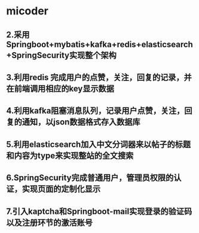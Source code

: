 # micoder
## 2.采用Springboot+mybatis+kafka+redis+elasticsearch+SpringSecurity实现整个架构
## 3.利用redis 完成用户的点赞，关注，回复的记录，并在前端调用相应的key显示数据
## 4.利用kafka阻塞消息队列，记录用户点赞，关注，回复的通知，以json数据格式存入数据库
## 5.利用elasticsearch加入中文分词器来以帖子的标题和内容为type来实现整站的全文搜索
## 6.SpringSecurity完成普通用户，管理员权限的认证，实现页面的定制化显示
## 7.引入kaptcha和Springboot-mail实现登录的验证码以及注册环节的激活账号
